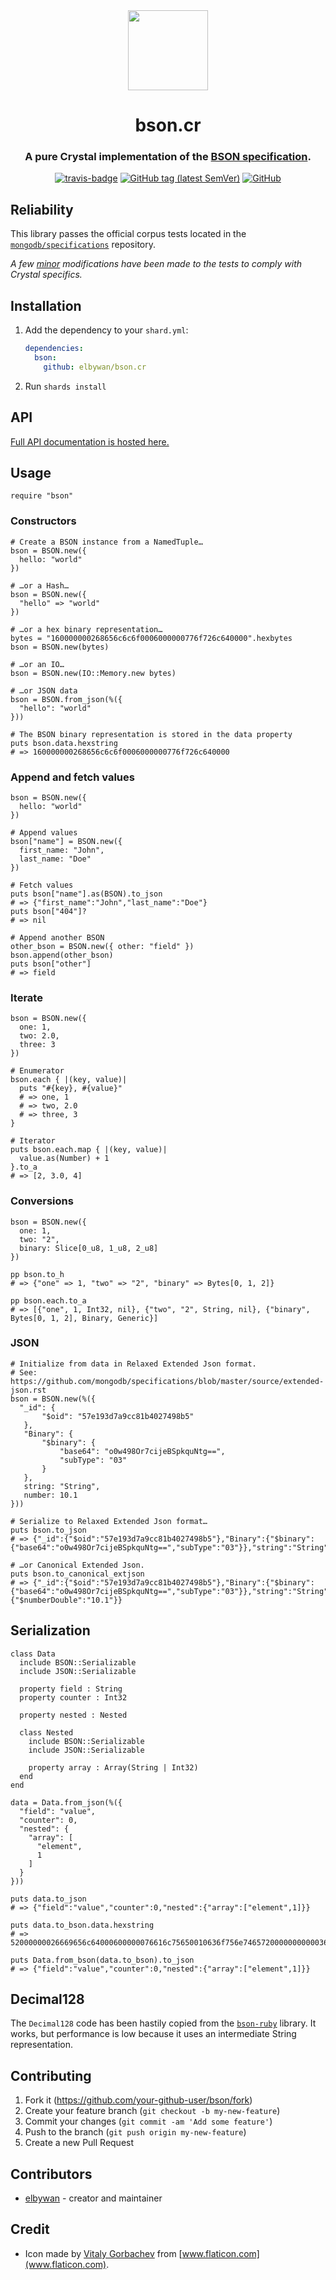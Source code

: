 <div align="center">
  <img src="icon.svg" width="128" height="128" />
  <h1>bson.cr</h1>
  <h3>A pure Crystal implementation of the <a href="http://bsonspec.org">BSON specification</a>.</h3>
  <a href="https://travis-ci.org/elbywan/bson.cr"><img alt="travis-badge" src="https://travis-ci.org/elbywan/bson.cr.svg?branch=master"></a>
  <a href="https://github.com/elbywan/bson.cr/tags"><img alt="GitHub tag (latest SemVer)" src="https://img.shields.io/github/v/tag/elbywan/bson.cr"></a>
  <a href="https://github.com/elbywan/bson.cr/blob/master/LICENSE"><img alt="GitHub" src="https://img.shields.io/github/license/elbywan/bson.cr"></a>
</div>

## Reliability

This library passes the official corpus tests located in the [`mongodb/specifications`](https://github.com/mongodb/specifications) repository.

*A few [minor](https://github.com/elbywan/bson.cr/tree/master/spec/corpus) modifications have been made to the tests to comply with Crystal specifics.*

## Installation

1. Add the dependency to your `shard.yml`:

   ```yaml
   dependencies:
     bson:
       github: elbywan/bson.cr
   ```

2. Run `shards install`

## API

[Full API documentation is hosted here.](https://elbywan.github.io/bson.cr/BSON.html)

## Usage

```crystal
require "bson"
```

### Constructors

```crystal
# Create a BSON instance from a NamedTuple…
bson = BSON.new({
  hello: "world"
})

# …or a Hash…
bson = BSON.new({
  "hello" => "world"
})

# …or a hex binary representation…
bytes = "160000000268656c6c6f0006000000776f726c640000".hexbytes
bson = BSON.new(bytes)

# …or an IO…
bson = BSON.new(IO::Memory.new bytes)

# …or JSON data
bson = BSON.from_json(%({
  "hello": "world"
}))

# The BSON binary representation is stored in the data property
puts bson.data.hexstring
# => 160000000268656c6c6f0006000000776f726c640000
```

### Append and fetch values

```crystal
bson = BSON.new({
  hello: "world"
})

# Append values
bson["name"] = BSON.new({
  first_name: "John",
  last_name: "Doe"
})

# Fetch values
puts bson["name"].as(BSON).to_json
# => {"first_name":"John","last_name":"Doe"}
puts bson["404"]?
# => nil

# Append another BSON
other_bson = BSON.new({ other: "field" })
bson.append(other_bson)
puts bson["other"]
# => field
```

### Iterate

```crystal
bson = BSON.new({
  one: 1,
  two: 2.0,
  three: 3
})

# Enumerator
bson.each { |(key, value)|
  puts "#{key}, #{value}"
  # => one, 1
  # => two, 2.0
  # => three, 3
}

# Iterator
puts bson.each.map { |(key, value)|
  value.as(Number) + 1
}.to_a
# => [2, 3.0, 4]
```

### Conversions

```crystal
bson = BSON.new({
  one: 1,
  two: "2",
  binary: Slice[0_u8, 1_u8, 2_u8]
})

pp bson.to_h
# => {"one" => 1, "two" => "2", "binary" => Bytes[0, 1, 2]}

pp bson.each.to_a
# => [{"one", 1, Int32, nil}, {"two", "2", String, nil}, {"binary", Bytes[0, 1, 2], Binary, Generic}]
```

### JSON

```crystal
# Initialize from data in Relaxed Extended Json format.
# See: https://github.com/mongodb/specifications/blob/master/source/extended-json.rst
bson = BSON.new(%({
  "_id": {
       "$oid": "57e193d7a9cc81b4027498b5"
   },
   "Binary": {
       "$binary": {
           "base64": "o0w498Or7cijeBSpkquNtg==",
           "subType": "03"
       }
   },
   string: "String",
   number: 10.1
}))

# Serialize to Relaxed Extended Json format…
puts bson.to_json
# => {"_id":{"$oid":"57e193d7a9cc81b4027498b5"},"Binary":{"$binary":{"base64":"o0w498Or7cijeBSpkquNtg==","subType":"03"}},"string":"String","number":10.1}

# …or Canonical Extended Json.
puts bson.to_canonical_extjson
# => {"_id":{"$oid":"57e193d7a9cc81b4027498b5"},"Binary":{"$binary":{"base64":"o0w498Or7cijeBSpkquNtg==","subType":"03"}},"string":"String","number":{"$numberDouble":"10.1"}}
```

## Serialization

```crystal
class Data
  include BSON::Serializable
  include JSON::Serializable

  property field : String
  property counter : Int32

  property nested : Nested

  class Nested
    include BSON::Serializable
    include JSON::Serializable

    property array : Array(String | Int32)
  end
end

data = Data.from_json(%({
  "field": "value",
  "counter": 0,
  "nested": {
    "array": [
      "element",
      1
    ]
  }
}))

puts data.to_json
# => {"field":"value","counter":0,"nested":{"array":["element",1]}}

puts data.to_bson.data.hexstring
# => 52000000026669656c64000600000076616c75650010636f756e7465720000000000036e65737465640027000000046172726179001b00000002300008000000656c656d656e740010310001000000000000

puts Data.from_bson(data.to_bson).to_json
# => {"field":"value","counter":0,"nested":{"array":["element",1]}}
```

## Decimal128

The `Decimal128` code has been hastily copied from the [`bson-ruby`](https://github.com/mongodb/bson-ruby/blob/master/lib/bson/decimal128.rb) library.
It works, but performance is low because it uses an intermediate String representation.

## Contributing

1. Fork it (<https://github.com/your-github-user/bson/fork>)
2. Create your feature branch (`git checkout -b my-new-feature`)
3. Commit your changes (`git commit -am 'Add some feature'`)
4. Push to the branch (`git push origin my-new-feature`)
5. Create a new Pull Request

## Contributors

- [elbywan](https://github.com/your-github-user) - creator and maintainer

## Credit

- Icon made by [Vitaly Gorbachev](https://www.flaticon.com/authors/vitaly-gorbachev) from [www.flaticon.com](www.flaticon.com).
